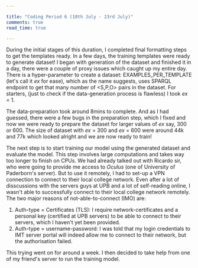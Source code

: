 ```yaml
---

title: "Coding Period 6 (10th July - 23rd July)"
comments: true
read_time: true

---
```


During the initial stages of this duration, I completed final formatting steps to get the templates ready. In a few days, the training templates were ready to generate dataset! I began with generation of the dataset and finished it in a day, there were a couple of proxy issues which caught up my entire day. There is a hyper-parameter to create a dataset: EXAMPLES_PER_TEMPLATE (let's call it *ex* for ease), which as the name suggests, uses SPARQL endpoint to get that many number of <S,P,O> pairs in the dataset. For starters, (just to check if the data-generation process is flawless) I took *ex* = 1.

The data-preparation took around 8mins to complete. And as I had guessed, there were a few bugs in the preparation step, which I fixed and now we were ready to prepare the dataset for larger values of *ex* say, 300 or 600. The size of dataset with *ex* = 300 and *ex* = 600 were around 44k and 77k which looked alright and we are now ready to train!

The next step is to start training our model using the generated dataset and evaluate the model. This step involves large computations and takes way too longer to finish on CPUs. We had already talked out with Ricardo sir, who were going to provide me access to *Oculus* (one of University of Paderborn's server). But to use it remotely, I had to set-up a VPN connection to connect to their local college network. Even after a lot of disscussions with the servers guys at UPB and a lot of self-reading online, I wasn't able to successfully connect to their local college network remotely. The two major reasons of not-able-to-connect (IMO) are:
1. Auth-type = Certificates (TLS): I require network-certificates and a personal key (certified at UPB servers) to be able to connect to their servers, which I haven't yet been provided.
2. Auth-type = username-password: I was told that my login credentials to IMT server portal will indeed allow me to connect to their network, but the authorisation failed. 

This trying went on for around a week. I then decided to take help from one of my friend's server to run the training model. 


